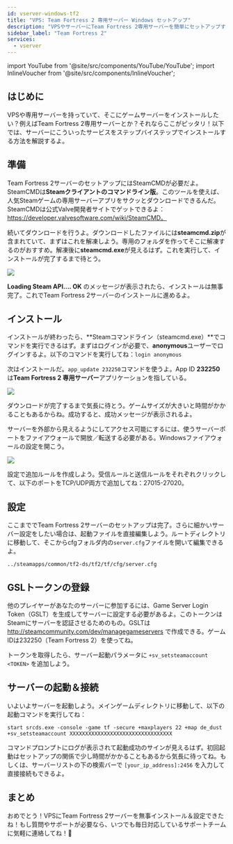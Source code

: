```yaml
---
id: vserver-windows-tf2
title: "VPS: Team Fortress 2 専用サーバー Windows セットアップ"
description: "VPSやサーバーにTeam Fortress 2専用サーバーを簡単にセットアップする方法をチェック → 今すぐ詳しく見る"
sidebar_label: "Team Fortress 2"
services:
  - vserver
---
```


import YouTube from '@site/src/components/YouTube/YouTube';
import InlineVoucher from '@site/src/components/InlineVoucher';

## はじめに
VPSや専用サーバーを持っていて、そこにゲームサーバーをインストールしたい？例えばTeam Fortress 2専用サーバーとか？それならここがピッタリ！以下では、サーバーにこういったサービスをステップバイステップでインストールする方法を解説するよ。

<InlineVoucher />

## 準備

Team Fortress 2サーバーのセットアップにはSteamCMDが必要だよ。SteamCMDは**Steamクライアントのコマンドライン版**。このツールを使えば、人気Steamゲームの専用サーバーアプリをサクッとダウンロードできるんだ。SteamCMDは公式Valve開発者サイトでゲットできるよ：https://developer.valvesoftware.com/wiki/SteamCMD。

続いてダウンロードを行うよ。ダウンロードしたファイルには**steamcmd.zip**が含まれていて、まずはこれを解凍しよう。専用のフォルダを作ってそこに解凍するのがおすすめ。解凍後に**steamcmd.exe**が見えるはず。これを実行して、インストールが完了するまで待とう。

![](https://screensaver01.zap-hosting.com/index.php/s/7Hib2ZgaYWTsRNE/preview)

**Loading Steam API.... OK** のメッセージが表示されたら、インストールは無事完了。これでTeam Fortress 2サーバーのインストールに進めるよ。



## インストール

インストールが終わったら、**Steamコマンドライン（steamcmd.exe）**でコマンドを実行できるはず。まずはログインが必要で、**anonymous**ユーザーでログインするよ。以下のコマンドを実行してね：`login anonymous`

次はインストールだ。`app_update 232250`コマンドを使うよ。App ID **232250** は**Team Fortress 2 専用サーバー**アプリケーションを指している。

![](https://screensaver01.zap-hosting.com/index.php/s/cgMfJdL5DNNxjrf/preview)

ダウンロードが完了するまで気長に待とう。ゲームサイズが大きいと時間がかかることもあるからね。成功すると、成功メッセージが表示されるよ。

サーバーを外部から見えるようにしてアクセス可能にするには、使うサーバーポートをファイアウォールで開放／転送する必要がある。Windowsファイアウォールの設定を開こう。

![](https://screensaver01.zap-hosting.com/index.php/s/EM32i73TLcn32Mc/preview)

設定で追加ルールを作成しよう。受信ルールと送信ルールをそれぞれクリックして、以下のポートをTCP/UDP両方で追加してね：27015-27020。



## 設定

ここまででTeam Fortress 2サーバーのセットアップは完了。さらに細かいサーバー設定をしたい場合は、起動ファイルを直接編集しよう。ルートディレクトリに移動して、そこからcfgフォルダ内の`server.cfg`ファイルを開いて編集できるよ。

```
../steamapps/common/tf2-ds/tf2/tf/cfg/server.cfg
```

## GSLトークンの登録

他のプレイヤーがあなたのサーバーに参加するには、Game Server Login Token（GSLT）を生成してサーバーに設定する必要があるよ。このトークンはSteamにサーバーを認証させるためのもの。GSLTは http://steamcommunity.com/dev/managegameservers で作成できる。ゲームIDは232250（Team Fortress 2）を使ってね。

トークンを取得したら、サーバー起動パラメータに `+sv_setsteamaccount <TOKEN>` を追加しよう。



## サーバーの起動＆接続

いよいよサーバーを起動しよう。メインゲームディレクトリに移動して、以下の起動コマンドを実行してね：

```
start srcds.exe -console -game tf -secure +maxplayers 22 +map de_dust +sv_setsteamaccount XXXXXXXXXXXXXXXXXXXXXXXXXXXXXXXXX
```

コマンドプロンプトにログが表示されて起動成功のサインが見えるはず。初回起動はセットアップの関係で少し時間がかかることもあるから気長に待ってね。もしくは、サーバーリストの下の検索バーで `[your_ip_address]:2456` を入力して直接接続もできるよ。


## まとめ

おめでとう！VPSにTeam Fortress 2サーバーを無事インストール＆設定できたね！もし質問やサポートが必要なら、いつでも毎日対応しているサポートチームに気軽に連絡してね！🙂

<InlineVoucher />